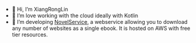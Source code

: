 - 👋 Hi, I’m XiangRongLin
- 👀 I’m love working with the cloud ideally with Kotlin
- 💞️ I’m developing [NovelService](https://novelservice.github.io/), a webservice allowing you to download any number of websites as a single ebook. It is hosted on AWS with free tier resources.


<!---
XiangRongLin/XiangRongLin is a ✨ special ✨ repository because its `README.md` (this file) appears on your GitHub profile.
You can click the Preview link to take a look at your changes.
--->
